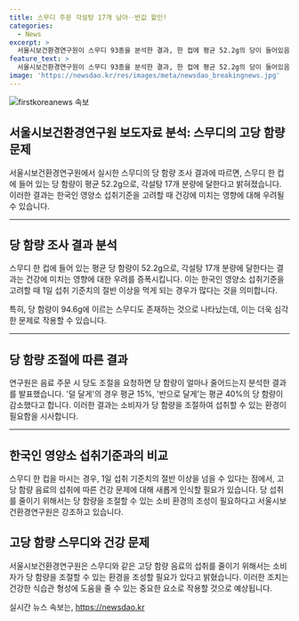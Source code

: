 ```yaml
---
title: 스무디 주문 각설탕 17개 남아‥반값 할인!
categories:
  - News
excerpt: >
  서울시보건환경연구원이 스무디 93종을 분석한 결과, 한 컵에 평균 52.2g의 당이 들어있음을 발표했다. 이는 평균 각설탕 17개 분량에 해당한다. 이로 인해 스무디 한 컵을 마시는 것만으로도 한국인의 1일 섭취 기준치의 절반 이상을 초과할 수 있다는 것을 알려주었다. 또한, 당도를 조절하는 경우 당 함량이 평균 15%부터 40%까지 감소하는 것을 확인하였으며, 이에 대해 소비 환경 개선이 필요하다고 강조하였다.
feature_text: >
  서울시보건환경연구원이 스무디 93종을 분석한 결과, 한 컵에 평균 52.2g의 당이 들어있음을 발표했다. 이는 평균 각설탕 17개 분량에 해당한다. 이로 인해 스무디 한 컵을 마시는 것만으로도 한국인의 1일 섭취 기준치의 절반 이상을 초과할 수 있다는 것을 알려주었다. 또한, 당도를 조절하는 경우 당 함량이 평균 15%부터 40%까지 감소하는 것을 확인하였으며, 이에 대해 소비 환경 개선이 필요하다고 강조하였다.
image: 'https://newsdao.kr/res/images/meta/newsdao_breakingnews.jpg'
---
```


<p><img src="httpss://newsdao.kr/res/images/meta/newsdao_breakingnews.jpg" alt="firstkoreanews 속보" /></p>

<h2>서울시보건환경연구원 보도자료 분석: 스무디의 고당 함량 문제</h2>

<p data-ke-size="size16">서울시보건환경연구원에서 실시한 스무디의 당 함량 조사 결과에 따르면, 스무디 한 컵에 들어 있는 당 함량이 평균 52.2g으로, 각설탕 17개 분량에 달한다고 밝혀졌습니다. 이러한 결과는 한국인 영양소 섭취기준을 고려할 때 건강에 미치는 영향에 대해 우려될 수 있습니다.</p>

<hr>

<h2 data-ke-size="size26">당 함량 조사 결과 분석</h2>

<p data-ke-size="size16">스무디 한 컵에 들어 있는 평균 당 함량이 52.2g으로, 각설탕 17개 분량에 달한다는 결과는 건강에 미치는 영향에 대한 우려를 증폭시킵니다. 이는 한국인 영양소 섭취기준을 고려할 때 1일 섭취 기준치의 절반 이상을 먹게 되는 경우가 많다는 것을 의미합니다.</p>

<p data-ke-size="size16">특히, 당 함량이 94.6g에 이르는 스무디도 존재하는 것으로 나타났는데, 이는 더욱 심각한 문제로 작용할 수 있습니다.</p>

<hr>

<h2 data-ke-size="size26">당 함량 조절에 따른 결과</h2>

<p data-ke-size="size16">연구원은 음료 주문 시 당도 조절을 요청하면 당 함량이 얼마나 줄어드는지 분석한 결과를 발표했습니다. '덜 달게'의 경우 평균 15%, '반으로 달게'는 평균 40%의 당 함량이 감소했다고 합니다. 이러한 결과는 소비자가 당 함량을 조절하여 섭취할 수 있는 환경이 필요함을 시사합니다.</p>

<hr>

<h2 data-ke-size="size26">한국인 영양소 섭취기준과의 비교</h2>

<p data-ke-size="size16">스무디 한 컵을 마시는 경우, 1일 섭취 기준치의 절반 이상을 넘을 수 있다는 점에서, 고당 함량 음료의 섭취에 따른 건강 문제에 대해 새롭게 인식할 필요가 있습니다. 당 섭취를 줄이기 위해서는 당 함량을 조절할 수 있는 소비 환경의 조성이 필요하다고 서울시보건환경연구원은 강조하고 있습니다.</p>

<h2 data-ke-size="size26">고당 함량 스무디와 건강 문제</h2>

<p data-ke-size="size16">서울시보건환경연구원은 스무디와 같은 고당 함량 음료의 섭취를 줄이기 위해서는 소비자가 당 함량을 조절할 수 있는 환경을 조성할 필요가 있다고 밝혔습니다. 이러한 조치는 건강한 식습관 형성에 도움을 줄 수 있는 중요한 요소로 작용할 것으로 예상됩니다.</p>
실시간 뉴스 속보는, <a href="https://newsdao.kr" rel="dofollow">https://newsdao.kr</a>


